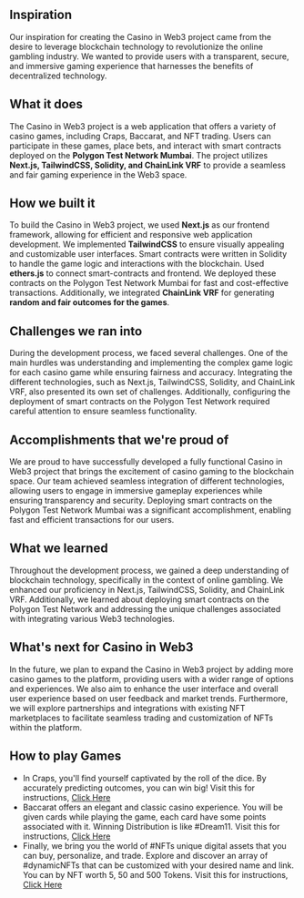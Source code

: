 ## Inspiration
Our inspiration for creating the Casino in Web3 project came from the desire to leverage blockchain technology to revolutionize the online gambling industry. We wanted to provide users with a transparent, secure, and immersive gaming experience that harnesses the benefits of decentralized technology.

## What it does
The Casino in Web3 project is a web application that offers a variety of casino games, including Craps, Baccarat, and NFT trading. Users can participate in these games, place bets, and interact with smart contracts deployed on the **Polygon Test Network Mumbai**. The project utilizes **Next.js, TailwindCSS, Solidity, and ChainLink VRF** to provide a seamless and fair gaming experience in the Web3 space.

## How we built it
To build the Casino in Web3 project, we used **Next.js** as our frontend framework, allowing for efficient and responsive web application development. We implemented **TailwindCSS** to ensure visually appealing and customizable user interfaces. Smart contracts were written in Solidity to handle the game logic and interactions with the blockchain. Used **ethers.js** to connect smart-contracts and frontend. We deployed these contracts on the Polygon Test Network Mumbai for fast and cost-effective transactions. Additionally, we integrated **ChainLink VRF** for generating **random and fair outcomes for the games**.

## Challenges we ran into
During the development process, we faced several challenges. One of the main hurdles was understanding and implementing the complex game logic for each casino game while ensuring fairness and accuracy. Integrating the different technologies, such as Next.js, TailwindCSS, Solidity, and ChainLink VRF, also presented its own set of challenges. Additionally, configuring the deployment of smart contracts on the Polygon Test Network required careful attention to ensure seamless functionality.

## Accomplishments that we're proud of
We are proud to have successfully developed a fully functional Casino in Web3 project that brings the excitement of casino gaming to the blockchain space. Our team achieved seamless integration of different technologies, allowing users to engage in immersive gameplay experiences while ensuring transparency and security. Deploying smart contracts on the Polygon Test Network Mumbai was a significant accomplishment, enabling fast and efficient transactions for our users.

## What we learned
Throughout the development process, we gained a deep understanding of blockchain technology, specifically in the context of online gambling. We enhanced our proficiency in Next.js, TailwindCSS, Solidity, and ChainLink VRF. Additionally, we learned about deploying smart contracts on the Polygon Test Network and addressing the unique challenges associated with integrating various Web3 technologies.

## What's next for Casino in Web3
In the future, we plan to expand the Casino in Web3 project by adding more casino games to the platform, providing users with a wider range of options and experiences. We also aim to enhance the user interface and overall user experience based on user feedback and market trends. Furthermore, we will explore partnerships and integrations with existing NFT marketplaces to facilitate seamless trading and customization of NFTs within the platform.

## How to play Games
* In Craps, you'll find yourself captivated by the roll of the dice. By accurately predicting outcomes, you can win big!
Visit this for instructions, [Click Here](https://docs.google.com/document/d/1Q4KJFYah3eCDNRSfjL080g26IbkNWCEzuXPpAmm4QJQ/edit)
* Baccarat offers an elegant and classic casino experience. You will be given cards while playing the game, each card have some points associated with it. Winning Distribution is like #Dream11. Visit this for instructions, [Click Here](https://docs.google.com/document/d/1xOsOphClhCR3Iy1eI2_JHzAVOBCEYdw5DZSb7ITcyYo/edit)
* Finally, we bring you the world of #NFTs unique digital assets that you can buy, personalize, and trade. Explore and discover an array of #dynamicNFTs that can be customized with your desired name and link. You can by NFT worth 5, 50 and 500 Tokens. 
Visit this for instructions, [Click Here](https://docs.google.com/document/d/1mxhE6SqSKBhAxdrEbgISn3ayMORqCfp2HLsDtbOGl3M/edit)

